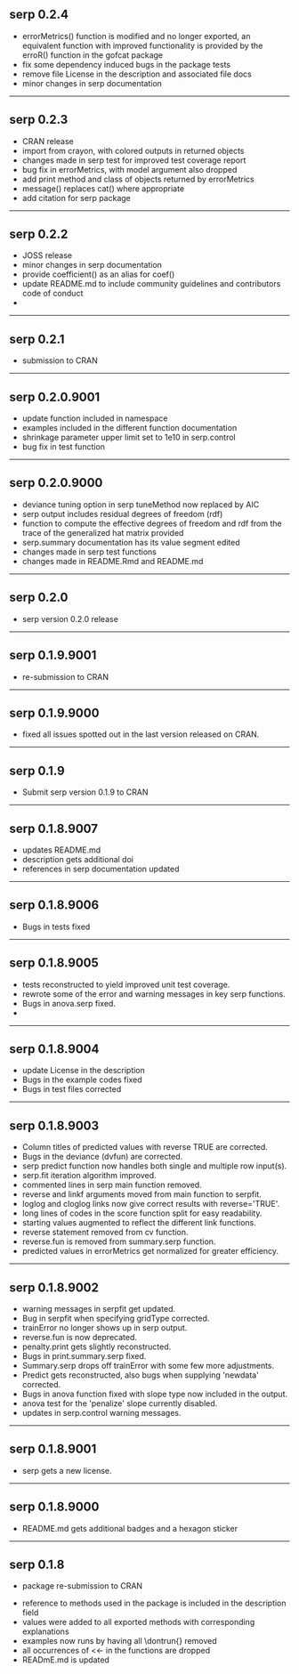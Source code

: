 ## serp 0.2.4
- errorMetrics() function is modified and no longer exported, an equivalent function with improved functionality is provided by the erroR() function in the gofcat package
- fix some dependency induced bugs in the package tests
- remove file License in the description and associated file docs
- minor changes in serp documentation

---
## serp 0.2.3
- CRAN release
- import from crayon, with colored outputs in returned objects 
- changes made in serp test for improved test coverage report
- bug fix in errorMetrics, with model argument also dropped 
- add print method and class of objects returned by errorMetrics
- message() replaces cat() where appropriate
- add citation for serp package

---
## serp 0.2.2
- JOSS release
- minor changes in serp documentation
- provide coefficient() as an alias for coef()
- update README.md to include community guidelines and contributors code of conduct
- 

---
## serp 0.2.1
- submission to CRAN

---
## serp 0.2.0.9001
- update function included in namespace
- examples included in the different function documentation
- shrinkage parameter upper limit set to 1e10 in serp.control
- bug fix in test function

---
## serp 0.2.0.9000 
- deviance tuning option in serp tuneMethod now replaced by AIC 
- serp output includes residual degrees of freedom (rdf)
- function to compute the effective degrees of freedom and rdf from the trace of the generalized hat matrix provided
- serp.summary documentation has its value segment edited
- changes made in serp test functions
- changes made in README.Rmd and README.md

---
## serp 0.2.0
- serp version 0.2.0 release

---
## serp 0.1.9.9001
- re-submission to CRAN

---
## serp 0.1.9.9000
- fixed all issues spotted out in the last version released on CRAN.  

---
## serp 0.1.9
- Submit serp version 0.1.9 to CRAN

---
## serp 0.1.8.9007
- updates README.md
- description gets additional doi
- references in serp documentation updated

---
## serp 0.1.8.9006
- Bugs in tests fixed

---
## serp 0.1.8.9005
- tests reconstructed to yield improved unit test coverage.
- rewrote some of the error and warning messages in key serp functions.
- Bugs in anova.serp fixed.
- 

---
## serp 0.1.8.9004
- update License in the description 
- Bugs in the example codes fixed
- Bugs in test files corrected

---
## serp 0.1.8.9003
- Column titles of predicted values with reverse TRUE are corrected.
- Bugs in the deviance (dvfun) are corrected.
- serp predict function now handles both single and multiple row input(s).
- serp.fit iteration algorithm improved.
- commented lines in serp main function removed.
- reverse and linkf arguments moved from main function to serpfit.
- loglog and cloglog links now give correct results with reverse='TRUE'.
- long lines of codes in the score function split for easy readability.
- starting values augmented to reflect the different link functions.
- reverse statement removed from cv function.
- reverse.fun is removed from summary.serp function.
- predicted values in errorMetrics get normalized for greater efficiency.

---
## serp 0.1.8.9002
- warning messages in serpfit get updated.
- Bug in serpfit when specifying gridType corrected.
- trainError no longer shows up in serp output.
- reverse.fun is now deprecated.
- penalty.print gets slightly reconstructed.
- Bugs in print.summary.serp fixed.
- Summary.serp drops off trainError with some few more adjustments.
- Predict gets reconstructed, also bugs when supplying 'newdata' corrected.
- Bugs in anova function fixed with slope type now included in the output.
- anova test for the 'penalize' slope currently disabled.
- updates in serp.control warning messages.

---
## serp 0.1.8.9001
- serp gets a new license.

---
## serp 0.1.8.9000
* README.md gets additional badges and a hexagon sticker

---
## serp 0.1.8
* package re-submission to CRAN

- reference to methods used in the package is included in the  description field
- values were added to all exported methods with corresponding explanations
- examples now runs by having all \dontrun{} removed
- all occurrences of <<- in the functions are dropped
- READmE.md is updated
